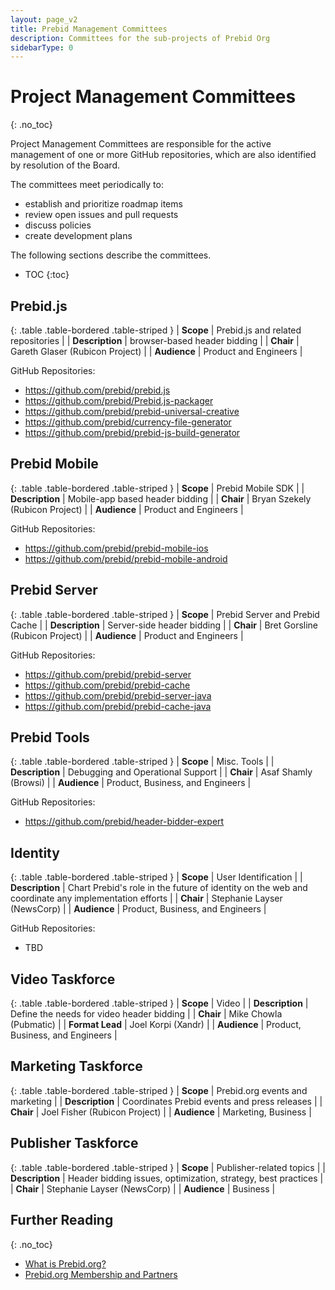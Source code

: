 ```yaml
---
layout: page_v2
title: Prebid Management Committees
description: Committees for the sub-projects of Prebid Org
sidebarType: 0
---
```


# Project Management Committees
{: .no_toc}

Project Management Committees are responsible for the active management of one or more GitHub repositories, which are also identified by resolution of the Board.

The committees meet periodically to:

- establish and prioritize roadmap items
- review open issues and pull requests
- discuss policies
- create development plans

The following sections describe the committees.

* TOC
{:toc}

## Prebid.js

{: .table .table-bordered .table-striped }
| **Scope** | Prebid.js and related repositories |
| **Description** | browser-based header bidding |
| **Chair** | Gareth Glaser (Rubicon Project) |
| **Audience** | Product and Engineers |

GitHub Repositories:

+ https://github.com/prebid/prebid.js
+ https://github.com/prebid/Prebid.js-packager
+ https://github.com/prebid/prebid-universal-creative
+ https://github.com/prebid/currency-file-generator
+ https://github.com/prebid/prebid-js-build-generator


## Prebid Mobile

{: .table .table-bordered .table-striped }
| **Scope** | Prebid Mobile SDK |
| **Description** | Mobile-app based header bidding |
| **Chair** | Bryan Szekely (Rubicon Project) |
| **Audience** | Product and Engineers |

GitHub Repositories:

+ https://github.com/prebid/prebid-mobile-ios
+ https://github.com/prebid/prebid-mobile-android


## Prebid Server

{: .table .table-bordered .table-striped }
| **Scope** | Prebid Server and Prebid Cache |
| **Description** | Server-side header bidding |
| **Chair** | Bret Gorsline (Rubicon Project) |
| **Audience** | Product and Engineers |

GitHub Repositories:

+ https://github.com/prebid/prebid-server
+ https://github.com/prebid/prebid-cache
+ https://github.com/prebid/prebid-server-java
+ https://github.com/prebid/prebid-cache-java


## Prebid Tools

{: .table .table-bordered .table-striped }
| **Scope** | Misc. Tools |
| **Description** | Debugging and Operational Support |
| **Chair** | Asaf Shamly (Browsi) |
| **Audience** | Product, Business, and Engineers |

GitHub Repositories:

+ https://github.com/prebid/header-bidder-expert

## Identity

{: .table .table-bordered .table-striped }
| **Scope** | User Identification |
| **Description** | Chart Prebid's role in the future of identity on the web and coordinate any implementation efforts |
| **Chair** | Stephanie Layser (NewsCorp) |
| **Audience** | Product, Business, and Engineers |

GitHub Repositories:

+ TBD

## Video Taskforce

{: .table .table-bordered .table-striped }
| **Scope** | Video |
| **Description** | Define the needs for video header bidding |
| **Chair** | Mike Chowla (Pubmatic) |
| **Format Lead** | Joel Korpi (Xandr) |
| **Audience** | Product, Business, and Engineers |

## Marketing Taskforce

{: .table .table-bordered .table-striped }
| **Scope** | Prebid.org events and marketing |
| **Description** | Coordinates Prebid events and press releases |
| **Chair** | Joel Fisher (Rubicon Project) |
| **Audience** | Marketing, Business |

## Publisher Taskforce

{: .table .table-bordered .table-striped }
| **Scope** | Publisher-related topics |
| **Description** | Header bidding issues, optimization, strategy, best practices |
| **Chair** | Stephanie Layser (NewsCorp) |
| **Audience** | Business |

## Further Reading
{: .no_toc}

* [What is Prebid.org?](/overview/what-is-prebid-org.html)
* [Prebid.org Membership and Partners](/partners/partners.html)
